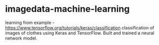 # imagedata-machine-learning
learning from example -https://www.tensorflow.org/tutorials/keras/classification
classification of images of clothes using Keras and TensorFlow. Built and trained a neural network model.
